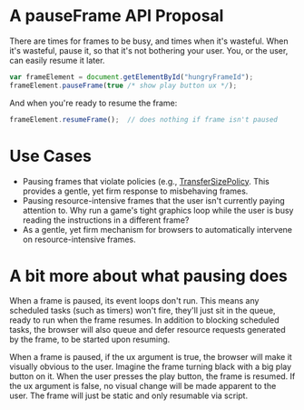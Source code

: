 # A pauseFrame API Proposal

There are times for frames to be busy, and times when it's wasteful. When it's wasteful, pause it, so that it's not bothering your user. You, or the user, can easily resume it later.

```javascript
var frameElement = document.getElementById("hungryFrameId");
frameElement.pauseFrame(true /* show play button ux */);
```

And when you're ready to resume the frame:
```javascript
frameElement.resumeFrame();  // does nothing if frame isn't paused
```

# Use Cases
* Pausing frames that violate policies (e.g., [TransferSizePolicy](https://github.com/WICG/transfer-size). This provides a gentle, yet firm response to misbehaving frames.
* Pausing resource-intensive frames that the user isn't currently paying attention to. Why run a game's tight graphics loop while the user is busy reading the instructions in a different frame?
* As a gentle, yet firm mechanism for browsers to automatically intervene on resource-intensive frames.


# A bit more about what pausing does
When a frame is paused, its event loops don't run. This means any scheduled tasks (such as timers) won't fire, they'll just sit in the queue, ready to run when the frame resumes. In addition to blocking scheduled tasks, the browser will also queue and defer resource requests generated by the frame, to be started upon resuming.

When a frame is paused, if the ux argument is true, the browser will make it visually obvious to the user. Imagine the frame turning black with a big play button on it. When the user presses the play button, the frame is resumed. If the ux argument is false, no visual change will be made apparent to the user. The frame will just be static and only resumable via script.

